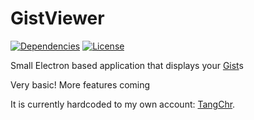 # GistViewer

[![Dependencies](https://david-dm.org/TangChr/GistViewer.svg)](https://david-dm.org/TangChr/GistViewer)
[![License](https://img.shields.io/github/license/TangChr/GistViewer.svg)](https://raw.githubusercontent.com/TangChr/GistViewer/master/LICENSE)

Small Electron based application that displays your [Gist](https://gist.github.com)s

Very basic! More features coming

It is currently hardcoded to my own account: [TangChr](https://gist.github.com/TangChr).

